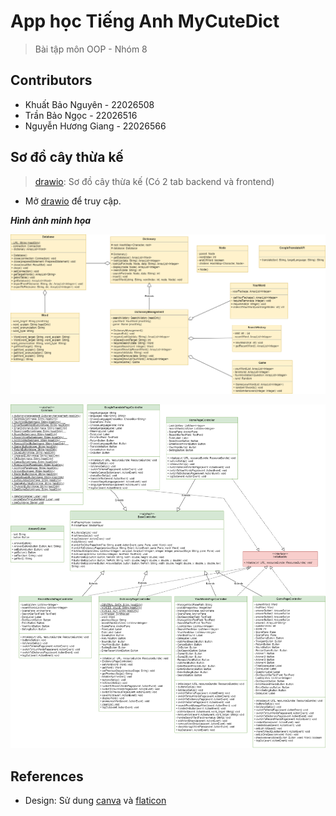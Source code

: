 # App học Tiếng Anh MyCuteDict
>Bài tập môn OOP - Nhóm 8

## Contributors
- Khuất Bảo Nguyên - 22026508
- Trần Bảo Ngọc - 22026516
- Nguyễn Hương Giang - 22026566

## Sơ đồ cây thừa kế
>[drawio](https://drive.google.com/file/d/1tqFMMrJH-Wwlo196BQFnD1s2UjnQV4Is/view?usp=sharing): Sơ đồ cây thừa kế (Có 2 tab backend và frontend)
- Mở [drawio](https://viewer.diagrams.net/index.html?tags=%7B%7D&highlight=0000ff&edit=_blank&layers=1&nav=1&title=dictionary.drawio#Uhttps%3A%2F%2Fdrive.google.com%2Fuc%3Fid%3D1tqFMMrJH-Wwlo196BQFnD1s2UjnQV4Is%26export%3Ddownload) để truy cập.

***Hình ảnh minh họa***

![Backend](dictionary-Backend.drawio.png)

![Frontend](dictionary-Frontend.drawio.png)

## References
- Design: Sử dung [canva](https://www.canva.com/) và [flaticon](https://www.flaticon.com/)
